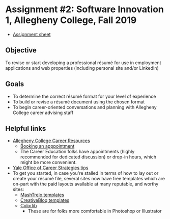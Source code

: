 # Assignment #2: Software Innovation 1, Allegheny College, Fall 2019

* [Assignment sheet](CMPSC%20480%20-%20Assignment%202.pdf)

## Objective

To revise or start developing a professional résumé for use in employment applications and web properties (including personal site and/or LinkedIn)

## Goals

* To determine the correct résumé format for your level of experience
* To build or revise a résumé document using the chosen format
* To begin career-oriented conversations and planning with Allegheny College career advising staff

## Helpful links

* [Allegheny College Career Resources](https://sites.allegheny.edu/career/resources/)
    * [Booking an apppointment](https://sites.allegheny.edu/career/appointments/)
    * The Career Education folks have appointments (highly recommended for dedicated discussion) or drop-in hours, which might be more convenient.
* [Yale Office of Career Strategies tips](https://ocs.yale.edu/get-prepared/resumes)
* To get you started, in case you're stalled in terms of how to lay out or create your résumé file, several sites now have free templates which are on-part with the paid layouts available at many reputable, and worthy sites:
    * [MashTrelo templates](https://mashtrelo.com/best-free-resume-templates/)
    * [CreativeBloq templates](https://www.creativebloq.com/career/free-resume-templates-111517854)
    * [Colorlib](https://colorlib.com/wp/free-resume-templates/)
        * These are for folks more comfortable in Photoshop or Illustrator